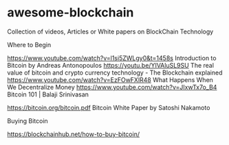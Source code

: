 # awesome-blockchain
Collection of videos, Articles or White papers on BlockChain Technology


Where to Begin

https://www.youtube.com/watch?v=l1si5ZWLgy0&t=1458s Introduction to Bitcoin by Andreas Antonopoulos
https://youtu.be/YIVAluSL9SU The real value of bitcoin and crypto currency technology - The Blockchain explained
https://www.youtube.com/watch?v=EzFOwFXlR48 What Happens When We Decentralize Money
https://www.youtube.com/watch?v=JIxwTx7o_B4 Bitcoin 101 | Balaji Srinivasan

https://bitcoin.org/bitcoin.pdf Bitcoin White Paper by Satoshi Nakamoto


Buying Bitcoin

https://blockchainhub.net/how-to-buy-bitcoin/
